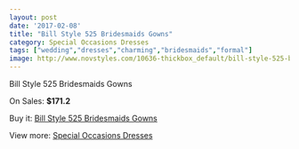 ```yaml
---
layout: post
date: '2017-02-08'
title: "Bill Style 525 Bridesmaids Gowns"
category: Special Occasions Dresses
tags: ["wedding","dresses","charming","bridesmaids","formal"]
image: http://www.novstyles.com/10636-thickbox_default/bill-style-525-bridesmaids-gowns.jpg
---
```

Bill Style 525 Bridesmaids Gowns

On Sales: **$171.2**
<a href="https://www.novstyles.com/en/special-occasions-dresses/7670-bill-style-525-bridesmaids-gowns.html"><amp-img layout="responsive" width="600" height="600" src="//www.novstyles.com/10636-thickbox_default/bill-style-525-bridesmaids-gowns.jpg" alt="Bill Style 525 Bridesmaids Gowns 0" /></a>

Buy it: [Bill Style 525 Bridesmaids Gowns](https://www.novstyles.com/en/special-occasions-dresses/7670-bill-style-525-bridesmaids-gowns.html "Bill Style 525 Bridesmaids Gowns")

View more: [Special Occasions Dresses](https://www.novstyles.com/en/51-special-occasions-dresses "Special Occasions Dresses")
